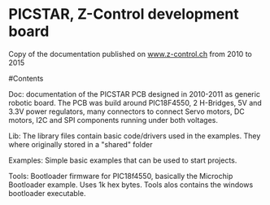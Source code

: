 # PICSTAR, Z-Control development board

Copy of the documentation published on www.z-control.ch from 2010 to 2015

#Contents

Doc: documentation of the PICSTAR PCB designed in 2010-2011 as generic robotic board. The PCB was build around PIC18F4550, 2 H-Bridges, 5V and 3.3V power regulators, many connectors to connect Servo motors, DC motors, I2C and SPI components running under both voltages.

Lib: The library files contain basic code/drivers used in the examples. They where originally stored in a "shared" folder

Examples: Simple basic examples that can be used to start projects.

Tools: Bootloader firmware for PIC18f4550, basically the Microchip Bootloader example. Uses 1k hex bytes. Tools alos contains  the windows bootloader executable.

